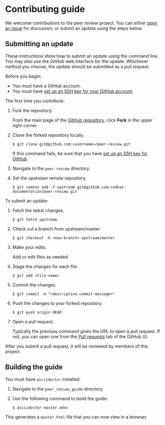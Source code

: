 # Contributing guide

We welcome contributions to the peer review project. You can either [open an issue](https://github.com/redhat-documentation/peer-review/issues) for discussion, or submit an update using the steps below.

## Submitting an update

These instructions show how to submit an update using the command line. You may also use the GitHub web interface for the update. Whichever method you choose, the update should be submitted as a pull request.

Before you begin:

* You must have a GitHub account.
* You must have [set up an SSH key for your GitHub account](https://docs.github.com/en/github/authenticating-to-github/adding-a-new-ssh-key-to-your-github-account).

The first time you contribute:

1. Fork the repository.

   From the main page of the [GitHub repository](https://github.com/redhat-documentation/peer-review), click **Fork** in the upper right corner.

2. Clone the forked repository locally.

   ```
   $ git clone git@github.com:<username>/peer-review.git
   ```

   If this command fails, be sure that you have [set up an SSH key for GitHub](https://docs.github.com/en/github/authenticating-to-github/adding-a-new-ssh-key-to-your-github-account).

3. Navigate to the `peer-review` directory.

4. Set the upstream remote repository.

   ```
   $ git remote add -f upstream git@github.com:redhat-documentation/peer-review.git
   ```

To submit an update:

1. Fetch the latest changes.

   ```
   $ git fetch upstream
   ```

2. Check out a branch from upstream/master

   ```
   $ git checkout -b <new-branch> upstream/master
   ```

3. Make your edits.

   Add or edit files as needed.

4. Stage the changes for each file.

   ```
   $ git add <file-name>
   ```

5. Commit the changes.

   ```
   $ git commit -m "<descriptive-commit-message>"
   ```

6. Push the changes to your forked repository.

   ```
   $ git push origin HEAD
   ```

7. Open a pull request.

   Typically the previous command gives the URL to open a pull request. If not, you can open one from the [Pull requests](https://github.com/redhat-documentation/peer-review/pulls) tab of the GitHub UI.

After you submit a pull request, it will be reviewed by members of this project.

## Building the guide

You must have `asciidoctor` installed.

1. Navigate to the `peer_review_guide` directory.
2. Use the following command to build the guide:

   ```
   $ asciidoctor master.adoc
   ```

This generates a `master.html` file that you can now view in a browser.

<!--
## Contributing guidelines

See the [Contributing guidelines](GUIDELINES.adoc) for guidelines to follow when making an update.

-->
